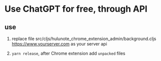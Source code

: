 # Use ChatGPT for free, through API

## use

1. replace file src/cljs/hulunote_chrome_extension_admin/background.cljs https://www.yourserver.com as your server api

2. `yarn release`, after Chrome extension add `unpacked` files


